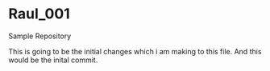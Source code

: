# Raul_001
Sample Repository

This is going to be the initial changes which i am making to this file.
And this would be the  inital commit.
